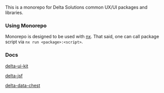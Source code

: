 This is a monorepo for Delta Solutions common UX/UI packages and libraries.

### Using Monorepo

Monorepo is designed to be used with [nx](https://nx.dev/). That said, one can
call package script via `nx run <package>:<script>`.

### Docs

[delta-ui-kit](https://deltasolutions.github.io/delta-ui/delta-ui-kit)

[delta-jsf](https://deltasolutions.github.io/delta-ui/delta-jsf)

[delta-data-chest](https://deltasolutions.github.io/delta-ui/delta-data-chest)
